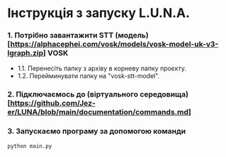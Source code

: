 # Інструкція з запуску L.U.N.A.

### 1. Потрібно завантажити STT (модель)[https://alphacephei.com/vosk/models/vosk-model-uk-v3-lgraph.zip] VOSK

- 1.1. Перенесіть папку з архіву в корневу папку проєкту.
- 1.2. Перейминувати папку на "vosk-stt-model".

### 2. Підключаємось до (віртуального середовища)[https://github.com/Jez-er/LUNA/blob/main/documentation/commands.md]

### 3. Запускаємо програму за допомогою команди

```shell
python main.py
```
